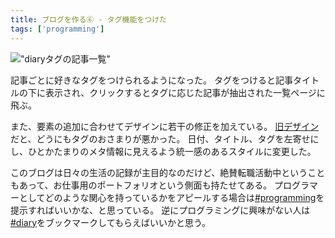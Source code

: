 ```yaml
---
title: ブログを作る⑥ - タグ機能をつけた
tags: ['programming']
---
```


!["diaryタグの記事一覧"](https://cdn-ak.f.st-hatena.com/images/fotolife/h/hachipochi/20210801/20210801202111.png "diaryタグの記事一覧")

記事ごとに好きなタグをつけられるようになった。
タグをつけると記事タイトルの下に表示され、クリックするとタグに応じた記事が抽出された一覧ページに飛ぶ。

また、要素の追加に合わせてデザインに若干の修正を加えている。
[旧デザイン](https://kawamt.com/entry/2021-07-12-blog-4)だと、どうにもタグのおさまりが悪かった。
日付、タイトル、タグを左寄せにし、ひとかたまりのメタ情報に見えるよう統一感のあるスタイルに変更した。

このブログは日々の生活の記録が主目的なのだけど、絶賛転職活動中ということもあって、お仕事用のポートフォリオという側面も持たせてある。
プログラマーとしてどのような関心を持っているかをアピールする場合は[#programming](https://kawamt.com/entry/tags/programming)を提示すればいいかな、と思っている。
逆にプログラミングに興味がない人は[#diary](https://kawamt.com/entry/tags/diary)をブックマークしてもらえばいいかと思う。
